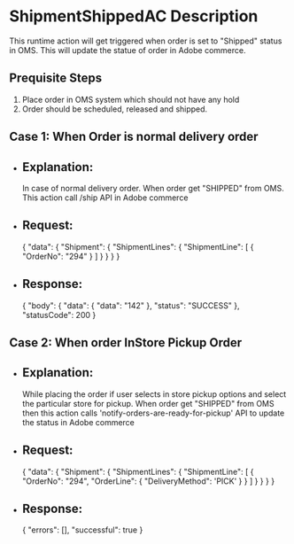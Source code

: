 # ShipmentShippedAC Description

This runtime action will get triggered when order is set to "Shipped" status in OMS. This will update the statue of order in Adobe commerce.

## Prequisite Steps

  1. Place order in OMS system which should not have any hold
  2. Order should be scheduled, released and shipped.


## Case 1: When Order is normal delivery order 

- ## Explanation: 
    In case of normal delivery order. When order get "SHIPPED" from OMS. This action call /ship API in Adobe commerce

- ## Request: 
  {
    "data": {
      "Shipment": {
        "ShipmentLines": {
          "ShipmentLine": [
            {
              "OrderNo": "294"
            }
          ]
        }
      }
    }
  }

- ## Response: 
  { "body": { "data": { "data": "142" }, "status": "SUCCESS" }, "statusCode": 200 }


## Case 2: When order InStore Pickup Order 

- ## Explanation: 
    While placing the order if user selects in store pickup options and select the particular store for pickup. When order get "SHIPPED" from OMS then this action calls 'notify-orders-are-ready-for-pickup' API to update the status in Adobe commerce

- ## Request: 
  {
    "data": {
      "Shipment": {
        "ShipmentLines": {
          "ShipmentLine": [
            {
              "OrderNo": "294",
              "OrderLine": {
                "DeliveryMethod": 'PICK'
              }
            }
          ]
        }
      }
    }
  }

- ## Response: 
    { "errors": [], "successful": true }

